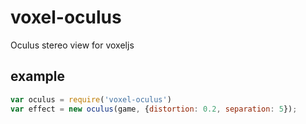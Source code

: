 voxel-oculus
============

Oculus stereo view for voxeljs

## example

```javascript
var oculus = require('voxel-oculus')
var effect = new oculus(game, {distortion: 0.2, separation: 5});
```
